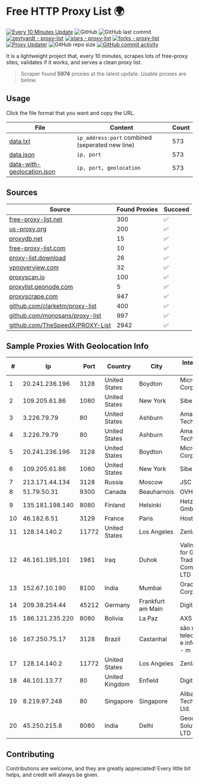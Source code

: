 
# Free HTTP Proxy List 🌍

[![Every 10 Minutes Update](https://github.com/mertguvencli/http-proxy-list/actions/workflows/main.yml/badge.svg?branch=main)](https://github.com/mertguvencli/http-proxy-list/actions/workflows/main.yml)
![GitHub](https://img.shields.io/github/license/mertguvencli/http-proxy-list)
![GitHub last commit](https://img.shields.io/github/last-commit/mertguvencli/http-proxy-list)
[![zevtyardt - proxy-list](https://img.shields.io/static/v1?label=zevtyardt&message=proxy-list&color=blue&logo=github)](https://github.com/zevtyardt/proxy-list "Go to GitHub repo")
[![stars - proxy-list](https://img.shields.io/github/stars/zevtyardt/proxy-list?style=social)](https://github.com/zevtyardt/proxy-list)
[![forks - proxy-list](https://img.shields.io/github/forks/zevtyardt/proxy-list?style=social)](https://github.com/zevtyardt/proxy-list)
[![Proxy Updater](https://github.com/zevtyardt/proxy-list/workflows/Proxy%20Updater/badge.svg)](https://github.com/zevtyardt/proxy-list/actions?query=workflow:"Proxy+Updater")
![GitHub repo size](https://img.shields.io/github/repo-size/zevtyardt/proxy-list)
[![GitHub commit activity](https://img.shields.io/github/commit-activity/m/zevtyardt/proxy-list?logo=commits)](https://github.com/zevtyardt/proxy-list/commits/main)

It is a lightweight project that, every 10 minutes, scrapes lots of free-proxy sites, validates if it works, and serves a clean proxy list.

> Scraper found **5974** proxies at the latest update. Usable proxies are below.

## Usage

Click the file format that you want and copy the URL.

|File|Content|Count|
|----|-------|-----|
|[data.txt](https://raw.githubusercontent.com/mertguvencli/http-proxy-list/main/proxy-list/data.txt)|`ip_address:port` combined (seperated new line)|573|
|[data.json](https://raw.githubusercontent.com/mertguvencli/http-proxy-list/main/proxy-list/data.json)|`ip, port`|573|
|[data-with-geolocation.json](https://raw.githubusercontent.com/mertguvencli/http-proxy-list/main/proxy-list/data-with-geolocation.json)|`ip, port, geolocation`|573|

## Sources

|Source|Found Proxies|Succeed|
|------|-------------|-------|
|[free-proxy-list.net](https://free-proxy-list.net)|300|✅|
|[us-proxy.org](https://www.us-proxy.org)|200|✅|
|[proxydb.net](http://proxydb.net)|15|✅|
|[free-proxy-list.com](https://free-proxy-list.com/?page=&port=&type%5B%5D=http&type%5B%5D=https&up_time=0&search=Search)|10|✅|
|[proxy-list.download](https://www.proxy-list.download/HTTP)|26|✅|
|[vpnoverview.com](https://vpnoverview.com/privacy/anonymous-browsing/free-proxy-servers)|32|✅|
|[proxyscan.io](https://www.proxyscan.io)|100|✅|
|[proxylist.geonode.com](https://proxylist.geonode.com/api/proxy-list?limit=300&page=1&sort_by=lastChecked&sort_type=desc&protocols=http,https)|5|✅|
|[proxyscrape.com](https://api.proxyscrape.com/v2/?request=displayproxies&protocol=http&timeout=10000&country=all&ssl=all&anonymity=all)|947|✅|
|[github.com/clarketm/proxy-list](https://raw.githubusercontent.com/clarketm/proxy-list/master/proxy-list-raw.txt)|400|✅|
|[github.com/monosans/proxy-list](https://raw.githubusercontent.com/monosans/proxy-list/main/proxies/http.txt)|997|✅|
|[github.com/TheSpeedX/PROXY-List](https://raw.githubusercontent.com/TheSpeedX/PROXY-List/master/http.txt)|2942|✅|


## Sample Proxies With Geolocation Info

|#|Ip|Port|Country|City|Internet Service Provider|
|-|--|----|-------|----|-------------------------|
|1|20.241.236.196|3128|United States|Boydton|Microsoft Corporation|
|2|109.205.61.86|1080|United States|New York|Siberfy Lahore|
|3|3.226.79.79|80|United States|Ashburn|Amazon Technologies Inc.|
|4|3.226.79.79|80|United States|Ashburn|Amazon Technologies Inc.|
|5|20.241.236.196|3128|United States|Boydton|Microsoft Corporation|
|6|109.205.61.86|1080|United States|New York|Siberfy Lahore|
|7|213.171.44.134|3128|Russia|Moscow|JSC Comcor|
|8|51.79.50.31|9300|Canada|Beauharnois|OVH SAS|
|9|135.181.198.140|8080|Finland|Helsinki|Hetzner Online GmbH|
|10|46.182.6.51|3129|France|Paris|Hosteur SAS|
|11|128.14.140.2|11772|United States|Los Angeles|Zenlayer Inc|
|12|46.161.195.101|1981|Iraq|Duhok|Valin Company for General Trading and Communication LTD|
|13|152.67.10.190|8100|India|Mumbai|Oracle Corporation|
|14|209.38.254.44|45212|Germany|Frankfurt am Main|DigitalOcean, LLC|
|15|186.121.235.220|8080|Bolivia|La Paz|AXS Bolivia S. A.|
|16|167.250.75.17|3128|Brazil|Castanhal|são miguel telecomunicações e informatica ltda - m|
|17|128.14.140.2|11772|United States|Los Angeles|Zenlayer Inc|
|18|46.101.13.77|80|United Kingdom|Enfield|DigitalOcean, LLC|
|19|8.219.97.248|80|Singapore|Singapore|Alibaba (US) Technology Co., Ltd.|
|20|45.250.215.8|8080|India|Delhi|Geocity Network Solutions PVT LTD|



## Contributing

Contributions are welcome, and they are greatly appreciated! Every
little bit helps, and credit will always be given.

